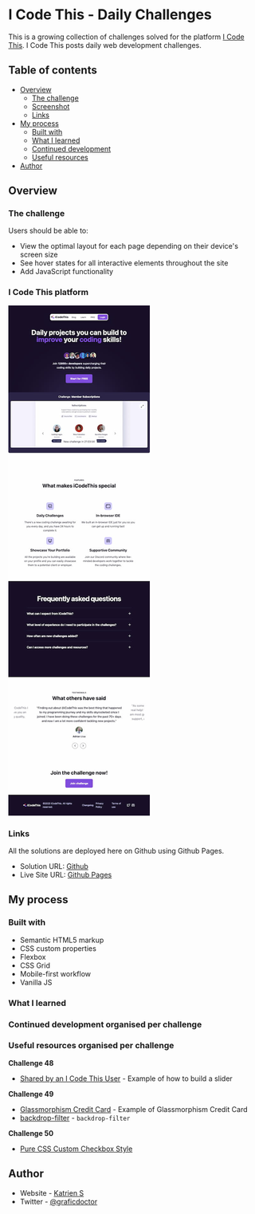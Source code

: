 # I Code This - Daily Challenges

This is a growing collection of challenges solved for the platform [I Code This](https://iCodeThis.com/?ref=Katrien). I Code This posts daily web development challenges.

## Table of contents

- [Overview](#overview)
  - [The challenge](#the-challenge)
  - [Screenshot](#screenshot)
  - [Links](#links)
- [My process](#my-process)
  - [Built with](#built-with)
  - [What I learned](#what-i-learned)
  - [Continued development](#continued-development)
  - [Useful resources](#useful-resources)
- [Author](#author)

## Overview

### The challenge

Users should be able to:

- View the optimal layout for each page depending on their device's screen size
- See hover states for all interactive elements throughout the site
- Add JavaScript functionality

### I Code This platform

![](screenshot-i-code-this.jpg)

### Links

All the solutions are deployed here on Github using Github Pages.

- Solution URL: [Github](https://github.com/graficdoctor/i-code-this-daily-challenges)
- Live Site URL: [Github Pages](https://graficdoctor.github.io/i-code-this-daily-challenges/)

## My process

### Built with

- Semantic HTML5 markup
- CSS custom properties
- Flexbox
- CSS Grid
- Mobile-first workflow
- Vanilla JS

### What I learned

### Continued development organised per challenge

### Useful resources organised per challenge

**Challenge 48**

- [Shared by an I Code This User](https://icodethis.com/code/630) - Example of how to build a slider

**Challenge 49**

- [Glassmorphism Credit Card](https://codepen.io/ronkeee/pen/KKgJmmz) - Example of Glassmorphism Credit Card
- [backdrop-filter](https://developer.mozilla.org/en-US/docs/Web/CSS/backdrop-filter) - `backdrop-filter`

**Challenge 50**

- [Pure CSS Custom Checkbox Style](https://moderncss.dev/pure-css-custom-checkbox-style/)

## Author

- Website - [Katrien S](https://www.katriens.be)
- Twitter - [@graficdoctor](https://www.twitter.com/graficdoctor)
